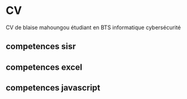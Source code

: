 # CV
CV de blaise mahoungou étudiant en BTS informatique cybersécurité
## competences sisr
## competences excel
## competences javascript
